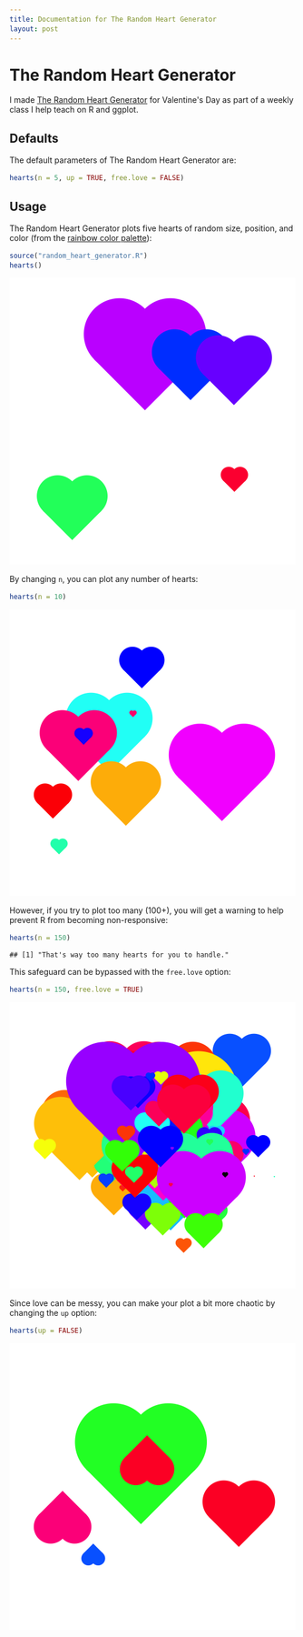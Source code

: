 ```yaml
---
title: Documentation for The Random Heart Generator
layout: post
---
```


# The Random Heart Generator

I made [The Random Heart Generator][RANDOM_HEART_GENERATOR] for Valentine's Day as part of a weekly class I help teach on R and ggplot.

## Defaults

The default parameters of The Random Heart Generator are:


```r
hearts(n = 5, up = TRUE, free.love = FALSE)
```


## Usage

The Random Heart Generator plots five hearts of random size, position, and color (from the [rainbow color palette][COLOR_PALETTE]):


```r
source("random_heart_generator.R")
hearts()
```

![plot of chunk default_hearts](figure/default_hearts.png)


By changing `n`, you can plot any number of hearts:


```r
hearts(n = 10)
```

![plot of chunk ten_hearts](figure/ten_hearts.png)


However, if you try to plot too many (100+), you will get a warning to help prevent R from becoming non-responsive:


```r
hearts(n = 150)
```

```
## [1] "That's way too many hearts for you to handle."
```


This safeguard can be bypassed with the `free.love` option:


```r
hearts(n = 150, free.love = TRUE)
```

![plot of chunk lots_of_hearts](figure/lots_of_hearts.png)


Since love can be messy, you can make your plot a bit more chaotic by changing the `up` option:


```r
hearts(up = FALSE)
```

![plot of chunk up+down_hearts](figure/up+down_hearts.png)


<!-- LINKS -->

[COLOR_PALETTE]: http://stat.ethz.ch/R-manual/R-patched/library/grDevices/html/palettes.html
[RANDOM_HEART_GENERATOR]: random_heart_generator.R
